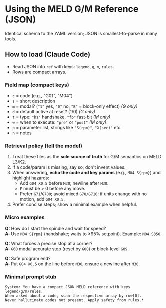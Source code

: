 # Using the MELD G/M Reference (JSON)

Identical schema to the YAML version; JSON is smallest-to-parse in many tools.

## How to load (Claude Code)
- Read JSON into `ref` with keys: `legend`, `g`, `m`, `rules`.
- Rows are compact arrays.

### Field map (compact keys)
- `c` = code (e.g., "G01", "M04")
- `s` = short description
- `m` = modal?  (`"1"` yes, `"0"` no, `"B"` = block-only effect)  *(G only)*
- `d` = default active at reset? (1/0) *(G only)*
- `t` = type: `"hs"` handshake, `"fb"` fast-bit *(M only)*
- `w` = when to execute: `"pre"` or `"post"` *(M only)*
- `p` = parameter list, strings like `"S(rpm)"`, `"X(sec)"` etc.
- `n` = notes


### Retrieval policy (tell the model)
1) Treat these files as the **sole source of truth** for G/M semantics on MELD L3/K2.
2) If a code/param is missing, say so; don't invent values.
3) When answering, **echo the code and key params** (e.g., `M04 S{rpm}`) and highlight hazards:
   - Add `G04 X0.5` before `M30`; newline after `M30`.
   - `F` must be > 0 before any move.
   - Prefer `G71`/`G700`; avoid mixed `G70/G710`; if units change with no motion, add `G04 X0.5`.
4) Prefer concise steps; show a minimal example when helpful.


### Micro examples
**Q:** How do I start the spindle and wait for speed?  
**A:** Use `M04 S{rpm}` (handshake; waits to ≥95% setpoint). Example: `M04 S350`.

**Q:** What forces a precise stop at a corner?  
**A:** `G60` modal accurate stop (reset by `G00`) or block-level `G09`.

**Q:** Safe program end?  
**A:** Put `G04 X0.5` on the line before `M30`, ensure a newline after `M30`.


### Minimal prompt stub
```
System: You have a compact JSON MELD reference with keys legend/g/m/rules.
When asked about a code, scan the respective array by row[0].
Never hallucinate codes not present. Apply safety from rules.*
```
